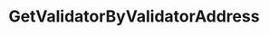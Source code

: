 ---
title: GetValidatorByValidatorAddress
api:
  file: consensus-client-api.json
  operationId: get_staking-validators-validator-addr
hidden: false
---